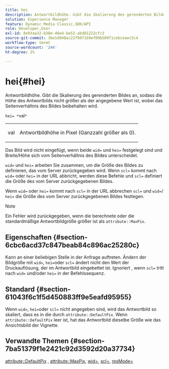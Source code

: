 ```yaml
---
title: hei
description: Antwortbildhöhe. Gibt die Skalierung des gerenderten Bildes an, sodass die Höhe des Antwortbilds nicht größer als der angegebene Wert ist, wobei das Seitenverhältnis des Bildes beibehalten wird.
solution: Experience Manager
feature: Dynamic Media Classic,SDK/API
role: Developer,User
exl-id: 8e93aa32-b38e-46e4-be52-abd81222cfc3
source-git-commit: 3be1d948ac22f907169ef09b509f1cebceaec5c4
workflow-type: tm+mt
source-wordcount: '244'
ht-degree: 2%

---
```


# hei{#hei}

Antwortbildhöhe. Gibt die Skalierung des gerenderten Bildes an, sodass die Höhe des Antwortbilds nicht größer als der angegebene Wert ist, wobei das Seitenverhältnis des Bildes beibehalten wird.

`hei= *`val`*`

<table id="simpletable_C3A31CA539DC4D9F8BE50290D1AFA5CA"> 
 <tr class="strow"> 
  <td class="stentry"> <p><span class="codeph"> <span class="varname"> val</span> </span> </p></td> 
  <td class="stentry"> <p>Antwortbildhöhe in Pixel (Ganzzahl größer als 0). </p></td> 
 </tr> 
</table>

Das Bild wird nicht eingefügt, wenn beide `wid=` und `hei=` festgelegt sind und Breite/Höhe sich vom Seitenverhältnis des Bildes unterscheidet.

`wid=` und `hei=` arbeiten Sie zusammen, um die Größe des Bildes zu definieren, das vom Server zurückgegeben wird. Wenn `scl=` kommt nach `wid=` oder `hei=` in der URL abbricht, werden diese Befehle und `scl=` definiert die Größe des vom Server zurückgegebenen Bildes.

Wenn `wid=` oder `hei=` kommt nach `scl=` in der URL abbrechen `scl=` und `wid=`/ `hei=` die Größe des vom Server zurückgegebenen Bildes festlegen.

>[!NOTE]
>
>Ein Fehler wird zurückgegeben, wenn die berechnete oder die standardmäßige Antwortbildgröße größer ist als `attribute::MaxPix`.

## Eigenschaften {#section-6cbc6acd37c847beab84c896ac25280c}

Kann an einer beliebigen Stelle in der Anfrage auftreten. Ändern der Bildgröße mit `wid=`, `hei=`oder `scl=` ändert nicht den Wert der Druckauflösung, der im Antwortbild eingebettet ist. Ignoriert , wenn `scl=` tritt nach `wid=` und/oder `hei=` in der Befehlssequenz.

## Standard {#section-61043f6c1f5d450883ff9e5eafd95955}

Wenn `wid=`, `hei=`oder `scl=` nicht angegeben sind, wird das Antwortbild so skaliert, dass es in die durch `attribute::DefaultPix`. Wenn `attribute::DefaultPix` leer ist, hat das Antwortbild dieselbe Größe wie das Ansichtsbild der Vignette.

## Verwandte Themen {#section-7ba51379f1e2421c92d3592d20a37734}

[attribute::DefaultPix](../../../../../ir-api/material-cat/image-rendering-api-ref/c-ir-material-catalog/c-ir-attributes-reference/r-ir-defaultpix.md#reference-102c98f9b5d24d2aaaeb756653fb0e6f) , [attribute::MaxPix](../../../../../ir-api/material-cat/image-rendering-api-ref/c-ir-material-catalog/c-ir-attributes-reference/r-ir-maxpix.md#reference-569f186bbc2840a6bd3cffa8ff3e7657), [wid=](../../../../../ir-api/http-protocol/image-rendering-api-ref/c-ir-http-protocol-ref/c-ir-http-protocol-command-reference/r-ir-wid.md#reference-b7e691b0624941168c94b2749ae233ec), [scl=](../../../../../ir-api/http-protocol/image-rendering-api-ref/c-ir-http-protocol-ref/c-ir-http-protocol-command-reference/r-ir-scl.md#reference-b14b51a6cbe34f0bba42880540592f29), [resMode=](../../../../../ir-api/http-protocol/image-rendering-api-ref/c-ir-http-protocol-ref/c-ir-http-protocol-command-reference/r-ir-http-resmode.md#reference-851a5b636f8948cfb11456c9b7dab0d3)
